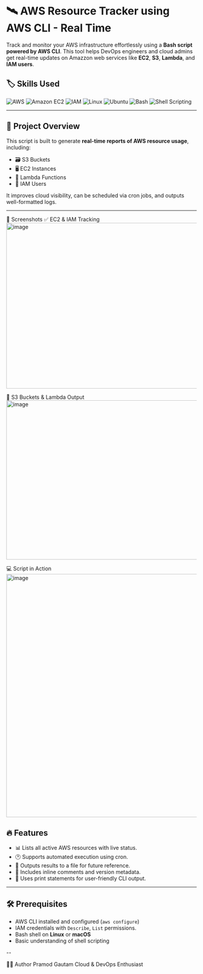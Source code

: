 # 🛰️ AWS Resource Tracker using AWS CLI - Real Time

Track and monitor your AWS infrastructure effortlessly using a **Bash script powered by AWS CLI**. This tool helps DevOps engineers and cloud admins get real-time updates on Amazzon web services like **EC2**, **S3**, **Lambda**, and **IAM users**.

## 🏷️ Skills Used

<p align="left">
  <img src="https://img.shields.io/badge/AWS-232F3E?style=for-the-badge&logo=amazon-aws&logoColor=white" alt="AWS"/>
  <img src="https://img.shields.io/badge/Amazon%20EC2-FF9900?style=for-the-badge&logo=amazonaws&logoColor=white" alt="Amazon EC2"/>
  <img src="https://img.shields.io/badge/IAM-0052CC?style=for-the-badge&logo=amazonaws&logoColor=white" alt="IAM"/>
  <img src="https://img.shields.io/badge/Linux-FCC624?style=for-the-badge&logo=linux&logoColor=black" alt="Linux"/>
  <img src="https://img.shields.io/badge/Ubuntu-E95420?style=for-the-badge&logo=ubuntu&logoColor=white" alt="Ubuntu"/>
  <img src="https://img.shields.io/badge/Bash-4EAA25?style=for-the-badge&logo=gnubash&logoColor=white" alt="Bash"/>
  <img src="https://img.shields.io/badge/Shell%20Scripting-000000?style=for-the-badge&logo=powershell&logoColor=white" alt="Shell Scripting"/>
</p>


---

## 📌 Project Overview

This script is built to generate **real-time reports of AWS resource usage**, including:

- 🗃️ S3 Buckets  
- 🖥️ EC2 Instances  
- 🧬 Lambda Functions  
- 👤 IAM Users  

It improves cloud visibility, can be scheduled via cron jobs, and outputs well-formatted logs.

---
📸 Screenshots
✅ EC2 & IAM Tracking
<img width="800" height="438" alt="image" src="https://github.com/user-attachments/assets/6dc89e78-a135-4e63-b780-0fec75dce246" />


📄 S3 Buckets & Lambda Output
<img width="800" height="421" alt="image" src="https://github.com/user-attachments/assets/89bbd64d-0b40-4eb3-bb94-5dc9b40ec431" />


💻 Script in Action
<img width="800" height="643" alt="image" src="https://github.com/user-attachments/assets/b8e771e0-421d-4521-a123-5829e41abb97" />



## 🔥 Features

- 📊 Lists all active AWS resources with live status.
- 🕐 Supports automated execution using cron.
- 📁 Outputs results to a file for future reference.
- 🧾 Includes inline comments and version metadata.
- 💬 Uses print statements for user-friendly CLI output.

---

## 🛠️ Prerequisites

- AWS CLI installed and configured (`aws configure`)
- IAM credentials with `Describe`, `List` permissions.
- Bash shell on **Linux** or **macOS**
- Basic understanding of shell scripting

--
















👨‍💻 Author
Pramod Gautam
Cloud & DevOps Enthusiast
